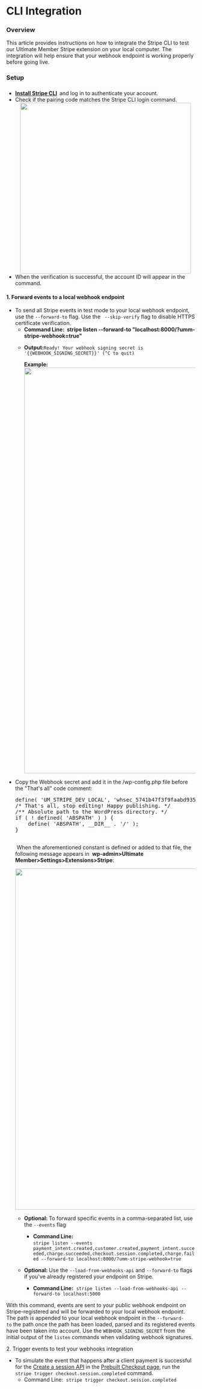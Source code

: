 # CLI Integration
<h3>Overview</h3><p>
	This article provides instructions on how to integrate the Stripe CLI to test our Ultimate Member Stripe extension on your local computer. The integration will help&nbsp;ensure that your webhook endpoint is working properly before going live.&nbsp;</p><h3>Setup</h3><h3></h3><ul>
	
<li><strong><a href="https://stripe.com/docs/stripe-cli" target="_blank">Install Stripe CLI</a> &nbsp;</strong>and log in&nbsp;to authenticate your account.
	</li>	
<li>	<img class="noBdr" src="https://s3.amazonaws.com/helpscout.net/docs/assets/561c96629033600a7a36d662/images/6493fc42885de842a5d8c9e1/file-TuXnARK8wV.png" alt="" style="display: block; margin: auto;">Check if the pairing code matches the Stripe CLI login command.&nbsp;
	<img class="noBdr" src="https://s3.amazonaws.com/helpscout.net/docs/assets/561c96629033600a7a36d662/images/6493fd06885de842a5d8c9e3/file-giMVkHREeh.png" style="width: 453.778px; display: block; margin: auto;" alt=""></li><li>When&nbsp;the verification is successful, the account ID will appear in the command.
	<img class="noBdr" src="https://s3.amazonaws.com/helpscout.net/docs/assets/561c96629033600a7a36d662/images/649432b11c43322e9690de73/file-pMzTADIQTF.png" alt="" style="display: block; margin: auto;">
	</li></ul><h4>1. Forward events to a local webhook endpoint</h4><ul>
	
<li>To send all Stripe events in test mode to your local webhook endpoint, use the <code>--forward-to</code> flag. Use the <code> --skip-verify</code> flag to disable HTTPS certificate verification.
	
<ul>
		
<li><strong>Command Line: &nbsp;</strong><strong>stripe listen --forward-to "localhost:8000/?umm-stripe-webhook=true"</strong></li>		
<li>
		
<p>
			<strong>Output:</strong><code style="">Ready! Your webhook signing secret is '{{WEBHOOK_SIGNING_SECRET}}' (^C to quit)</code>
		</p><p>
			<strong>
			</strong>
		</p><p>
			<strong>
			<strong>Example:<img class="noBdr" src="https://s3.amazonaws.com/helpscout.net/docs/assets/561c96629033600a7a36d662/images/649434c9c5d2b53344e729ae/file-rBgBPcK9Lo.png" style="width: 1078.78px; display: block; margin: auto;" alt=""></strong></strong>
		</p></li>	</ul></li>	
<li>Copy the Webhook secret and add it in the /wp-config.php file before the "That's all" code comment:&nbsp;&nbsp;</li>
	<pre>define( 'UM_STRIPE_DEV_LOCAL', 'whsec_5741b47f3f9faabd935713136e08a47e3f6e7d3b78e501787e9891838d2' );
/* That's all, stop editing! Happy publishing. */
/** Absolute path to the WordPress directory. */
if ( ! defined( 'ABSPATH' ) ) { 
    define( 'ABSPATH', __DIR__ . '/' );
}
	</pre><p>
		&nbsp;When the aforementioned constant is defined or added to that file, the following message appears in&nbsp; 
		<strong>wp-admin&gt;Ultimate Member&gt;Settings&gt;Extensions&gt;Stripe</strong>:<br>
	</p><p>
		<img class="noBdr" src="https://s3.amazonaws.com/helpscout.net/docs/assets/561c96629033600a7a36d662/images/649454351c43322e9690deab/file-8qLOCDnCB4.png" style="width: 906.778px; display: block; margin: auto;" alt="">
	</p><ul>
		
<li>
		
<p style="">
			<strong style="font-weight: bold;">Optional:&nbsp;</strong>To forward specific events in a comma-separated list, use the <code style="">--events</code> flag
		</p><p style="font-weight: bold;">
		</p><ul>
			
<li><strong>Command Line: </strong><br>
			<be name="be" style=""><code style="">stripe listen --events payment_intent.created,customer.created,payment_intent.succeeded,charge.succeeded,checkout.session.completed,charge.failed --forward-to localhost:8000/?umm-stripe-webhook=true</code></be></li>			<strong></strong>
		</ul></li>		
<p style="font-weight: bold;">
		</p><p style="font-weight: bold;">
			<strong></strong>
		</p><p style="font-weight: bold;">
		</p><li>
		
<p style="">
			<strong>Optional:&nbsp;</strong>Use the <code style="">--load-from-webhooks-api</code> and&nbsp;<code style="">--forward-to</code> flags if you've already registered your endpoint on Stripe.
		</p><ul>
			
<li><strong>Command Line:</strong>&nbsp;<be name="be">
			<code>stripe listen --load-from-webhooks-api --forward-to localhost:5000</code></be></li>		</ul></li>	</ul><p>
		<strong>
		<strong>	</strong>
		</strong>
	</p><p>
		<strong>	</strong>
	</p></ul><p>
	With this command, events are&nbsp;sent to your public&nbsp;webhook endpoint on Stripe-registered and&nbsp;will be forwarded to your local webhook endpoint. The path is appended to your local webhook endpoint in the 
	<code style="">--forward-to</code>&nbsp;the path once the path has been loaded, parsed and its registered events have been taken into account. Use the 
	<code style="">WEBHOOK_SIGNING_SECRET</code> from the initial output of the <code style="">listen</code> commands when&nbsp;validating webhook signatures.</p><p>
	2.&nbsp;Trigger events to test your webhooks integration</p><ul>
	
<li><span style="background-color: initial;">To simulate the event that happens after a client payment is successful for the <a href="https://stripe.com/docs/api/checkout/sessions/create" target="_blank">Create a session API</a> in the <a href="https://stripe.com/docs/checkout/quickstart" target="_blank">Prebuilt Checkout page</a>, run the <code>stripe trigger checkout.session.completed</code> command.</span>
	
<ul>
		
<li><span style="background-color: initial;">
		<div style="">
			Command Line:&nbsp;
			<code style="font-weight: normal;">stripe trigger checkout.session.completed</code>
		</div></span></li>	</ul></li></ul>
